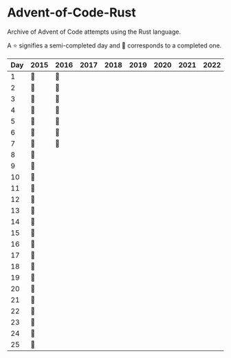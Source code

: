 # Advent-of-Code-Rust
Archive of Advent of Code attempts using the Rust language.

 A :star: signifies a semi-completed day and :star2: corresponds to a completed one.

| Day | 2015    | 2016    | 2017    | 2018    | 2019    | 2020    | 2021    | 2022    | 2023    |
|-----|---------|---------|---------|---------|---------|---------|---------|---------|---------|
| 1   | :star2: | :star2: |         |         |         |         |         |         |         |
| 2   | :star2: | :star2: |         |         |         |         |         |         |         |
| 3   | :star2: | :star2: |         |         |         |         |         |         |         |
| 4   | :star2: | :star2: |         |         |         |         |         |         |         |
| 5   | :star2: | :star2: |         |         |         |         |         |         |         |
| 6   | :star2: | :star2: |         |         |         |         |         |         |         |
| 7   | :star2: | :star2: |         |         |         |         |         |         |         |
| 8   | :star2: |         |         |         |         |         |         |         |         |
| 9   | :star2: |         |         |         |         |         |         |         |         |
| 10  | :star2: |         |         |         |         |         |         |         |         |
| 11  | :star2: |         |         |         |         |         |         |         |         |
| 12  | :star2: |         |         |         |         |         |         |         |         |
| 13  | :star2: |         |         |         |         |         |         |         |         |
| 14  | :star2: |         |         |         |         |         |         |         |         |
| 15  | :star2: |         |         |         |         |         |         |         |         |
| 16  | :star2: |         |         |         |         |         |         |         |         |
| 17  | :star2: |         |         |         |         |         |         |         |         |
| 18  | :star2: |         |         |         |         |         |         |         |         |
| 19  | :star2: |         |         |         |         |         |         |         |         |
| 20  | :star2: |         |         |         |         |         |         |         |         |
| 21  | :star2: |         |         |         |         |         |         |         |         |
| 22  | :star2: |         |         |         |         |         |         |         |         |
| 23  | :star2: |         |         |         |         |         |         |         |         |
| 24  | :star2: |         |         |         |         |         |         |         |         |
| 25  | :star2: |         |         |         |         |         |         |         |         |
